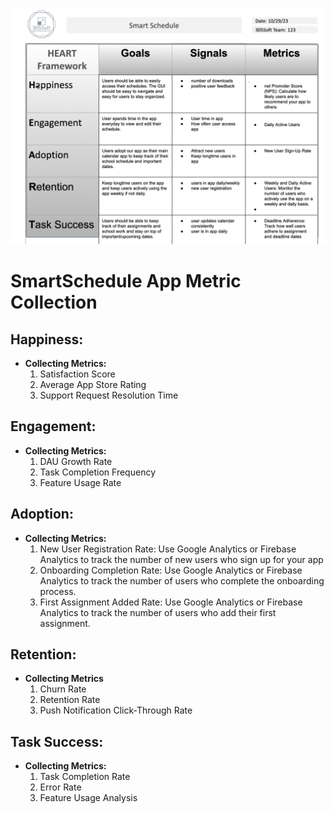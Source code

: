 ![SmartSchedule App Metrics](Screenshot_2023-10-30_at_2.47.29_PM.png)


# SmartSchedule App Metric Collection

## Happiness:
- **Collecting Metrics:**
    1. Satisfaction Score
    2. Average App Store Rating
    3. Support Request Resolution Time

## Engagement:
- **Collecting Metrics:**
    1. DAU Growth Rate
    2. Task Completion Frequency
    3. Feature Usage Rate

## Adoption:
- **Collecting Metrics:**
    1. New User Registration Rate: Use Google Analytics or Firebase Analytics to track the number of new users who sign up for your app
    2. Onboarding Completion Rate: Use Google Analytics or Firebase Analytics to track the number of users who complete the onboarding process.
    3. First Assignment Added Rate: Use Google Analytics or Firebase Analytics to track the number of users who add their first assignment.

## Retention:
- **Collecting Metrics**
    1. Churn Rate
    2. Retention Rate
    3. Push Notification Click-Through Rate

## Task Success:
- **Collecting Metrics:**
    1. Task Completion Rate
    2. Error Rate
    3. Feature Usage Analysis
